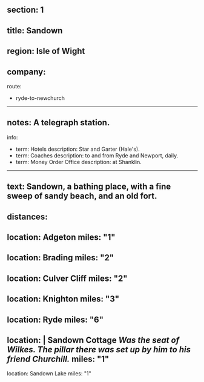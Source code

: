 section: 1
----
title: Sandown
----
region: Isle of Wight
----
company:
----
route:
- ryde-to-newchurch
----
notes: A telegraph station.
----
info:
- term: Hotels
  description: Star and Garter (Hale's).
- term: Coaches
  description: to and from Ryde and Newport, daily.
- term: Money Order Office
  description: at Shanklin.
----
text: Sandown, a bathing place, with a fine sweep of sandy beach, and an old fort.
----
distances:
- 
  location: Adgeton
  miles: "1"
- 
  location: Brading
  miles: "2"
- 
  location: Culver Cliff
  miles: "2"
- 
  location: Knighton
  miles: "3"
- 
  location: Ryde
  miles: "6"
- 
  location: |
    Sandown Cottage
    *Was the seat of Wilkes. The pillar there was set up by him to his friend Churchill.*
  miles: "1"
- 
  location: Sandown Lake
  miles: "1"
